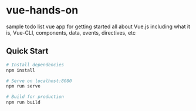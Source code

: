 # vue-hands-on
sample todo list vue app for getting started all about Vue.js including what it is, Vue-CLI, components, data, events, directives, etc

## Quick Start

```bash
# Install dependencies
npm install

# Serve on localhost:8080
npm run serve

# Build for production
npm run build
```
